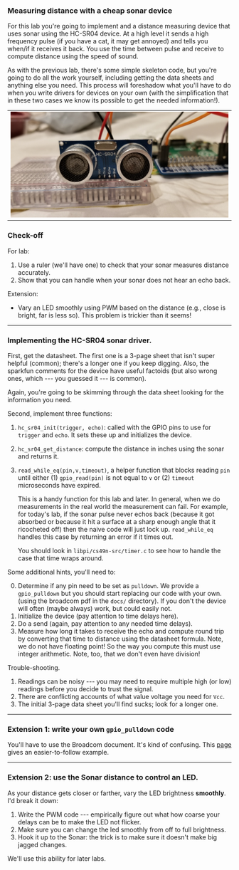 ### Measuring distance with a cheap sonar device
	
For this lab you're going to implement and a distance measuring device
that uses sonar using the HC-SR04 device.  At a high level it sends a
high frequency pulse (if you have a cat, it may get annoyed) and tells
you when/if it receives it back.  You use the time between pulse and
receive to compute distance using the speed of sound.

As with the previous lab, there's some simple skeleton code, but you're
going to do all the work yourself, including getting the data sheets
and anything else you need.  This process will foreshadow what you'll
have to do when you write drivers for devices on your own (with the
simplification that in these two cases we know its possible to get the
needed information!).

<table><tr><td>
  <img src="images/hc-sr04.jpg"/>
</td></tr></table>


### Check-off

For lab:
   1. Use a ruler (we'll have one) to check that your sonar measures distance accurately.
   2. Show that you can handle when your sonar does not hear an echo back.

Extension: 
   - Vary an LED smoothly using PWM based on the distance (e.g.,
    close is bright, far is less so).  This problem is trickier than
    it seems!


----------------------------------------------------------------------
### Implementing the HC-SR04 sonar driver.

First, get the datasheet.  The first one is a 3-page sheet that isn't
super helpful (common); there's a longer one if you keep digging.
Also, the sparkfun comments for the device have useful factoids (but
also wrong ones, which --- you guessed it --- is common).

Again, you're going to be skimming through the data sheet looking
for the information you need.

Second, implement three functions:
 1. `hc_sr04_init(trigger, echo)`: called with the GPIO pins to use for 
    `trigger` and `echo`.  It sets these up and initializes the device.
 2. `hc_sr04_get_distance`: compute the distance in inches using the sonar
     and returns it.
 3. `read_while_eq(pin,v,timeout)`, a helper function that blocks reading `pin`
     until either (1) `gpio_read(pin)` is not equal to `v` or (2) `timeout`
     microseconds have expired.   

     This is a handy function for this lab and later.  In general, when
     we do measurements in the real world the measurement can fail.
     For example, for today's lab, if the sonar pulse never echos back
     (because it got absorbed or because it hit a surface at a sharp
     enough  angle that it ricocheted off) then the naive code will just
     lock up.  `read_while_eq` handles this case by returning an error
     if it times out.

     You should look in `libpi/cs49n-src/timer.c` to see how to handle
     the case that time wraps around.

Some additional hints, you'll need to:

 0. Determine if any pin need to be set as `pulldown`.  We provide a
    `gpio_pulldown` but you should start replacing our code with your own.
    (using the broadcom pdf in the `docs/` directory).  If you don't 
    the device will often (maybe always) work, but could easily not.
 1. Initialize the device (pay attention to time delays here).
 2. Do a send (again, pay attention to any needed time delays).
 3. Measure how long it takes to receive the echo and compute round trip
    by converting that time to distance using the datasheet formula.
    Note, we do not have floating point!  So the way you compute this must
    use integer arithmetic.  Note, too, that we don't even have division!

Trouble-shooting.

  1. Readings can be noisy --- you may need to require multiple
  high (or low) readings before you decide to trust the signal.
  2. There are conflicting accounts of what value voltage you
  need for `Vcc`.
  3. The initial 3-page data sheet you'll find sucks; look for
  a longer one. 

----------------------------------------------------------------------
### Extension 1: write your own `gpio_pulldown` code 

You'll have to use the Broadcom document. It's kind of confusing.  This [page](http://what-when-how.com/Tutorial/topic-334jc9v/Raspberry-Pi-Hardware-Reference-126.html) gives an easier-to-follow example.

----------------------------------------------------------------------
### Extension 2: use the Sonar distance to control an LED.

As your distance gets closer or farther,  vary the LED brightness **smoothly**.
I'd break it down:

   1. Write the PWM code --- empirically figure out what how coarse your
      delays can be to make the LED not flicker.
   2. Make sure you can change the led smoothly from off to full brightness.
   3. Hook it up to the Sonar: the trick is to make sure it doesn't make big jagged
      changes.

We'll use this ability for later labs.
